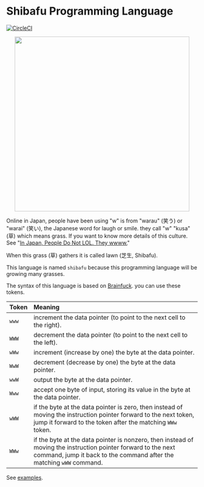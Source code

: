 # Shibafu Programming Language
[![CircleCI](https://circleci.com/gh/Code-Hex/shibafu.svg?style=svg&circle-token=42af5120e1edd375241967a09e303d2a4064b840)](https://circleci.com/gh/Code-Hex/shibafu)

<p align="center">
  <img width="460" src="https://user-images.githubusercontent.com/6500104/59754663-7fae8d00-92c1-11e9-9b11-a9a3ec172967.jpg">
</p>

Online in Japan, people have been using "w" is from "warau" (笑う) or "warai" (笑い), the Japanese word for laugh or smile. they call "w" "kusa" (草) which means grass. 
If you want to know more details of this culture. See "[In Japan, People Do Not LOL. They wwww.](https://kotaku.com/in-japan-people-do-not-lol-they-wwww-5986170)"

When this grass (草) gathers it is called lawn (芝生, Shibafu).

This language is named `shibafu` because this programming language will be growing many grasses.

The syntax of this language is based on [Brainfuck](https://en.wikipedia.org/wiki/Brainfuck). you can use these tokens.

|  Token  |                                                                                                                                                                            Meaning                                                                                                                                                                              |
|---------|:-----------------------------------------------------------------------------------------------------------------------------------------------------------------------------------------------------------------------------------------------------------------------------------------------------------------------------------------------------------------|
|  `www`  | increment the data pointer (to point to the next cell to the right).                                                                                                                                                                                                                                                                                              |
|  `WWW`  | decrement the data pointer (to point to the next cell to the left).                                                                                                                                                                                                                                                                                               |
|  `wWw`  | increment (increase by one) the byte at the data pointer.                                                                                                                                                                                                                                                                                                         |
|  `WwW`  | decrement (decrease by one) the byte at the data pointer.                                                                                                                                                                                                                                                                                                         |
|  `wwW`  | output the byte at the data pointer.                                                                                                                                                                                                                                                                                                                              |
|  `Www`  | accept one byte of input, storing its value in the byte at the data pointer.                                                                                                                                                                                                                                                                                      |
|  `wWW`  | if the byte at the data pointer is zero, then instead of moving the instruction pointer forward to the next token, jump it forward to the token after the matching `WWw` token.                                                                                                                                                                                   |
|  `WWw`  | if the byte at the data pointer is nonzero, then instead of moving the instruction pointer forward to the next command, jump it back to the command after the matching `wWW` command.                                                                                                                                                                                 |

See [examples](https://github.com/Code-Hex/shibafu/tree/master/example).
